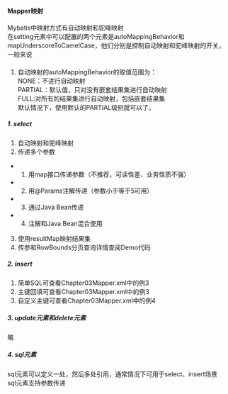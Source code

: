 #### Mapper映射     
Mybatis中映射方式有自动映射和驼峰映射       
在setting元素中可以配置的两个元素是autoMappingBehavior和mapUnderscoreToCamelCase，他们分别是控制自动映射和驼峰映射的开关，一般来说
####
1. 自动映射的autoMappingBehavior的取值范围为：   
NONE：不进行自动映射    
PARTIAL：默认值，只对没有嵌套结果集进行自动映射    
FULL:对所有的结果集进行自动映射，包括嵌套结果集     
默认情况下，使用默认的PARTIAL级别就可以了。    

#####  1. select     
1. 自动映射和驼峰映射   
2. 传递多个参数   
- 1. 用map接口传递参数（不推荐，可读性差、业务性质不强）   
- 2. 用@Params注解传递（参数小于等于5可用）     
- 3. 通过Java Bean传递     
- 4. 注解和Java Bean混合使用    
3. 使用resultMap映射结果集
4. 传参和RowBounds分页查询详情查阅Demo代码    


##### 2. insert     
1. 简单SQL可查看Chapter03Mapper.xml中的例3    
2. 主键回填可查看Chapter03Mapper.xml中的例3      
3. 自定义主键可查看Chapter03Mapper.xml中的例4    


##### 3. update元素和delete元素   
略     

##### 4. sql元素    
sql元素可以定义一处，然后多处引用，通常情况下可用于select、insert场景     
sql元素支持参数传递


